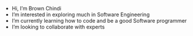 -  Hi, I’m Brown Chindi 
- I’m interested in exploring much in Software Engineering 
- I’m currently learning how to code and be a good Software programmer 
- I’m looking to collaborate with experts 

<!---
Brown Chindi is a ✨ special ✨ repository because its `README.md` (this file) appears on your GitHub profile.
You can click the Preview link to take a look at your changes.
--->
